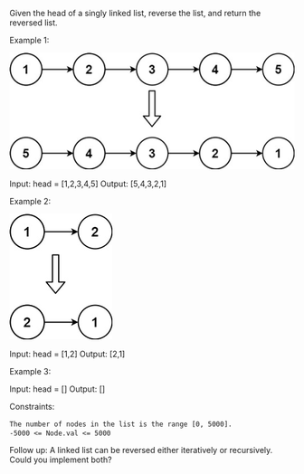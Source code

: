 Given the head of a singly linked list, reverse the list, and return the reversed list.

Example 1:

![Linked list diagram](rev1ex1.jpg)

Input: head = [1,2,3,4,5]
Output: [5,4,3,2,1]

Example 2:

![Linked list diagram](rev1ex2.jpg)

Input: head = [1,2]
Output: [2,1]

Example 3:

Input: head = []
Output: []

Constraints:

    The number of nodes in the list is the range [0, 5000].
    -5000 <= Node.val <= 5000

Follow up: A linked list can be reversed either iteratively or recursively. Could you implement both?
